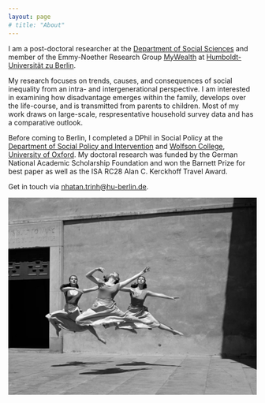 ```yaml
---
layout: page
# title: "About"
---
```


I am a post-doctoral researcher at the [Department of Social Sciences](https://www.sowi.hu-berlin.de/en) and member of the Emmy-Noether Research Group [MyWealth](https://www.sowi.hu-berlin.de/en/lehrbereiche-en/sozpolsoz/research/mywealth_eng) at [Humboldt-Universität zu Berlin](https://www.hu-berlin.de/en?set_language=en).

My research focuses on trends, causes, and consequences of social inequality from an intra- and intergenerational perspective. I am interested in examining how disadvantage emerges within the family, develops over the life-course, and is transmitted from parents to children. Most of my work draws on large-scale, respresentative household survey data and has a comparative outlook. 

Before coming to Berlin, I completed a DPhil in Social Policy at the [Department of Social Policy and Intervention](https://www.spi.ox.ac.uk/) and [Wolfson College](https://www.wolfson.ox.ac.uk/), [University of Oxford](https://www.ox.ac.uk/). My doctoral research was funded by the German National Academic Scholarship Foundation and won the Barnett Prize for best paper as well as the ISA RC28 Alan C. Kerckhoff Travel Award.

Get in touch via [nhatan.trinh@hu-berlin.de](mailto:nhatan.trinh@hu-berlin.de).

![portrait](/assets/test.jpg)
